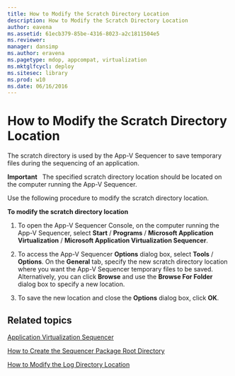 ```yaml
---
title: How to Modify the Scratch Directory Location
description: How to Modify the Scratch Directory Location
author: eavena
ms.assetid: 61ecb379-85be-4316-8023-a2c1811504e5
ms.reviewer: 
manager: dansimp
ms.author: eravena
ms.pagetype: mdop, appcompat, virtualization
ms.mktglfcycl: deploy
ms.sitesec: library
ms.prod: w10
ms.date: 06/16/2016
---
```



# How to Modify the Scratch Directory Location


The scratch directory is used by the App-V Sequencer to save temporary files during the sequencing of an application.

**Important**  
The specified scratch directory location should be located on the computer running the App-V Sequencer.

 

Use the following procedure to modify the scratch directory location.

**To modify the scratch directory location**

1.  To open the App-V Sequencer Console, on the computer running the App-V Sequencer, select **Start** / **Programs** / **Microsoft Application Virtualization** / **Microsoft Application Virtualization Sequencer**.

2.  To access the App-V Sequencer **Options** dialog box, select **Tools** / **Options**. On the **General** tab, specify the new scratch directory location where you want the App-V Sequencer temporary files to be saved. Alternatively, you can click **Browse** and use the **Browse For Folder** dialog box to specify a new location.

3.  To save the new location and close the **Options** dialog box, click **OK**.

## Related topics


[Application Virtualization Sequencer](application-virtualization-sequencer.md)

[How to Create the Sequencer Package Root Directory](how-to-create-the-sequencer-package-root-directory.md)

[How to Modify the Log Directory Location](how-to-modify-the-log-directory-location.md)

 

 





